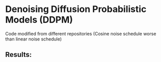 # Denoising Diffusion Probabilistic Models (DDPM)

Code modified from different repositories
(Cosine noise schedule worse than linear noise schedule)


## Results:





